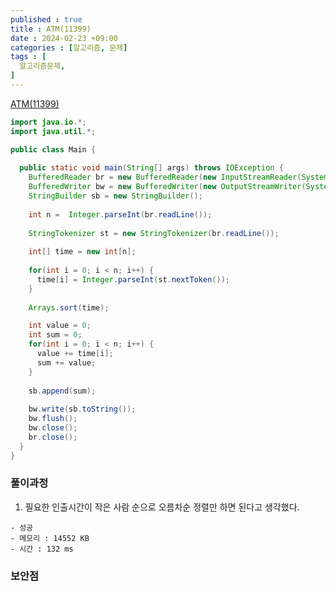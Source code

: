 ```yaml
---
published : true
title : ATM(11399)
date : 2024-02-23 +09:00
categories : [알고리즘, 문제]
tags : [
  알고리즘문제,
]
---
```

<!-- ![](/assets/img/Spring/aaaa.png){:style="border:1px solid #eaeaea; border-radius: 7px; padding: 0px;" } -->
<!-- ![](/assets/img/alg/4-1.png){:style="width:1000px" } -->

<a href="https://www.acmicpc.net/problem/11399" target="_blank">ATM(11399)</a>

```java
import java.io.*;
import java.util.*;

public class Main {
  
  public static void main(String[] args) throws IOException {
    BufferedReader br = new BufferedReader(new InputStreamReader(System.in));
    BufferedWriter bw = new BufferedWriter(new OutputStreamWriter(System.out));
    StringBuilder sb = new StringBuilder();
    
    int n =  Integer.parseInt(br.readLine());
    
    StringTokenizer st = new StringTokenizer(br.readLine());
    
    int[] time = new int[n];
    
    for(int i = 0; i < n; i++) {
      time[i] = Integer.parseInt(st.nextToken());
    }
    
    Arrays.sort(time);

    int value = 0;
    int sum = 0;
    for(int i = 0; i < n; i++) {
      value += time[i];
      sum += value;
    }
    
    sb.append(sum);
    
    bw.write(sb.toString());
    bw.flush();
    bw.close();
    br.close();
  }
}
```

### 풀이과정
1. 필요한 인출시간이 작은 사람 순으로 오름차순 정렬만 하면 된다고 생각했다.

```
- 성공
- 메모리 : 14552 KB
- 시간 : 132 ms
```

### 보안점
